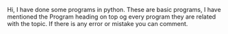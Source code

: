 Hi, I have done some programs in python. These are basic programs, I have mentioned the Program heading on top og every program they are related with the topic. If there is any error or mistake you can comment.
